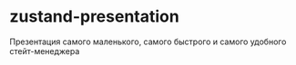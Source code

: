 # zustand-presentation

Презентация самого маленького, самого быстрого и самого удобного стейт-менеджера
